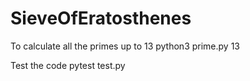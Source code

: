 # SieveOfEratosthenes

To calculate all the primes up to 13
python3 prime.py 13

Test the code
pytest test.py


